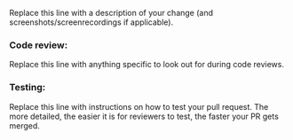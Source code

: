<!-- 
WHEN OPENING A PULL REQUEST KEEP IN MIND:
-> If the changes you made can be summarised in a screenshot, add one (e.g. you changed the layout of an in-game menu)
-> If the changes you made can be summarised in a screenrecording, add one (e.g. proof that you fixed a certain bug)

-> For fixes, description on how to reproduce the bug are appreciated and help your PR get merged faster
-> For features, description on how to use the feature is appreciated and will help your PR get merged faster

-> Please use a sensible title for your pull request

-> Please describe the changes you made. The easier it is to understand what you changed, the higher the chances of your PR being merged (in a timely manner).

-> If you made multiple independent changes, please make a new PR for each one. This prevents your PR being blocked from merging by one of the changes you made.

Note that commit messages in PRs will generally be squashed to keep commit history clean.
-->

Replace this line with a description of your change (and screenshots/screenrecordings if applicable).

### Code review:

Replace this line with anything specific to look out for during code reviews.

### Testing:

Replace this line with instructions on how to test your pull request. The more detailed, the easier it is for reviewers to test, the faster your PR gets merged.
